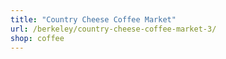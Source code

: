 ```yaml
---
title: "Country Cheese Coffee Market"
url: /berkeley/country-cheese-coffee-market-3/
shop: coffee
---
```

